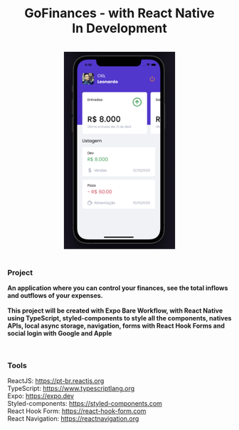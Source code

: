 <h1 align="center">
<br>
GoFinances - with React Native
<br>
In Development
</h1>

<br>

<div align="center">
<img src="./src/assets/bg.png" width="250">
</div>

<br>

### Project
<b>An application where you can control your finances, see the total inflows and outflows of your expenses.</b>
<br>
<br>
<b>This project will be created with Expo Bare Workflow, with React Native using TypeScript, styled-components to style all the components, natives APIs, local async storage, navigation, forms with React Hook Forms and social login with Google and Apple</b>

<br>

### Tools
ReactJS: https://pt-br.reactjs.org <br>
TypeScript: https://www.typescriptlang.org <br>
Expo: https://expo.dev <br>
Styled-components: https://styled-components.com <br>
React Hook Form: https://react-hook-form.com <br>
React Navigation: https://reactnavigation.org <br>
